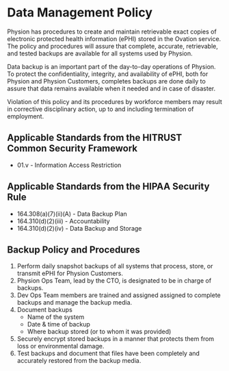 # Data Management Policy

Physion has procedures to create and maintain retrievable exact copies of electronic protected health information (ePHI) stored in the Ovation service. The policy and procedures will assure that complete, accurate, retrievable, and tested backups are available for all systems used by Physion.

Data backup is an important part of the day-to-day operations of Physion. To protect the confidentiality, integrity, and availability of ePHI, both for Physion and Physion Customers, completes backups are done daily to assure that data remains available when it needed and in case of disaster.

Violation of this policy and its procedures by workforce members may result in corrective disciplinary action, up to and including termination of employment.

## Applicable Standards from the HITRUST Common Security Framework

* 01.v - Information Access Restriction

## Applicable Standards from the HIPAA Security Rule

* 164.308(a)(7)(ii)(A) - Data Backup Plan
* 164.310(d)(2)(iii) - Accountability
* 164.310(d)(2)(iv) - Data Backup and Storage

## Backup Policy and Procedures

1. Perform daily snapshot backups of all systems that process, store, or transmit ePHI for Physion Customers.
2. Physion Ops Team, lead by the CTO, is designated to be in charge of backups. <!-- CTO => VP of Engineering -->
3. Dev Ops Team members are trained and assigned assigned to complete backups and manage the backup media.
4. Document backups
	* Name of the system
	* Date & time of backup
	* Where backup stored (or to whom it was provided)
5. Securely encrypt stored backups in a manner that protects them from loss or environmental damage.
6. Test backups and document that files have been completely and accurately restored from the backup media.
